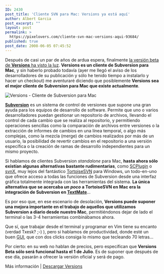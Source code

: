 ```yaml
---
ID: 2430
post_title: 'Cliente SVN para Mac: Versions ya está aquí'
author: Albert Garcia
post_excerpt: ""
layout: post
permalink: >
  https://pixelovers.com/cliente-svn-mac-versions-aqui-93684/
published: true
post_date: 2008-06-05 07:45:52
---
```

<p style="text-align: left;">Después de casi un par de años de ardua espera, finalmente <a href="http://www.versionsapp.com/">la versión beta de <strong>Versions</strong> ha visto la luz</a>. <strong>Versions es un cliente de Subversion para Mac</strong>, y sin haberlo probado todavía (ayer me llegó el aviso de los desarrolladores de su publicación y sólo he tenido tiempo a instalarlo y hacer un checkout) me aventuraré diciendo que posiblemente <strong>Versions sea el mejor cliente de Subversion para Mac que existe actualmente</strong>.<!--more--></p>
<img class=" aligncenter" title="Versions - Cliente de Subversion para Mac" src="/app/uploads/sites/7/2008/06/93684-72636.jpg" alt="Versions - Cliente de Subversion para Mac" />

<a href="http://es.wikipedia.org/wiki/Subversion"><strong>Subversion</strong></a> es un sistema de control de versiones que supone una gran ayuda para los equipos de desarrollo de software. Permite que uno o varios desarrolladores puedan gestionar un repositorio de archivos, llevando el control de cada cambio que se realiza al repositorio, y permitiendo operaciones sencillas como la comparación de archivos entre versiones o la extracción de informes de cambios en una línea temporal, o algo más complejas, como la mezcla (merge) de cambios realizados por más de un usuario, la posibilidad de revertir cambios en el repositorio a una versión específica o la creación de ramas de desarrollo independientes para un mismo proyecto.

Si hablamos de clientes Subversion <em>standalone</em> para Mac, <strong>hasta ahora sólo existían algunas alternativas bastante rudimentarias</strong>, como <a href="http://scplugin.tigris.org/">SCPlugin</a> o <a href="http://svnx.softonic.com/mac">svnX</a>, muy lejos del fantástico <a href="http://tortoisesvn.tigris.org/">TortoiseSVN</a> para Windows, un todo-en-uno que ofrece acceso a todas las funciones de Subversion desde una interfaz gráfica totalmente integrada con las herramientas del sistema. <strong>La única alternativa que se acercaba <em>un poco</em> a TortoiseSVN en Mac era la integración de Subversion en <a href="http://textmate.softonic.com/mac">TextMate</a></strong>...

Es por eso que, en ese escenario de desolación, <strong>Versions puede suponer una mejora importante en el trabajo de aquellos que utilizamos Subversion a diario desde nuestro Mac</strong>, permitiéndonos dejar de lado el terminal o las 3-4 herramientas combinábamos ahora.

Que sí, que trabajar desde el terminal y programar en Vim tiene su encanto (verdad Txesk? ;-) ), pero si hablamos de productividad, donde esté un buen <a href="http://es.wikipedia.org/wiki/Interfaz_gr%C3%A1fica_de_usuario">GUI</a>, que con dos clicks consiga lo mismo que tecleando 70 letras...

Por cierto: en su web no hablan de precios, pero especifican que <strong>Versions Beta sólo será funcional hasta el 1 de Julio</strong>. Es de suponer que después de ese día, pasarán a ofrecer la versión oficial y será de pago.

Más información | <a href="http://www.versionsapp.com/">Descargar Versions</a>